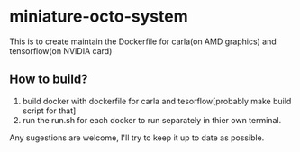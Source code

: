 # miniature-octo-system
This is to create maintain the Dockerfile for carla(on AMD graphics) and tensorflow(on NVIDIA card)

## How to build?

1. build docker with dockerfile for carla and tesorflow[probably make build script for that]
2. run the run.sh for each docker to run separately in thier own terminal.


Any sugestions are welcome, I'll try to keep it up to date as possible.
